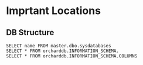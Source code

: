 # Imprtant Locations

## DB Structure
```
SELECT name FROM master.dbo.sysdatabases
SELECT * FROM orcharddb.INFORMATION_SCHEMA.
SELECT * FROM orcharddb.INFORMATION_SCHEMA.COLUMNS
```
